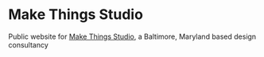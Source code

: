 # Make Things Studio

Public website for [Make Things Studio](http://make-things.com),
a Baltimore, Maryland based design consultancy
